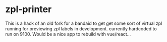 # zpl-printer

This is a hack of an old fork for a bandaid to get get some sort of virtual zpl running for previewing zpl labels in development. 
currently hardcoded to run on 9100. Would be a nice app to rebuild with vue/react... 

